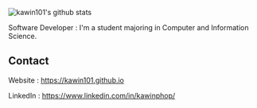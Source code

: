![kawin101's github stats](https://github-readme-stats.vercel.app/api?username=kawin101&show_icons=true)

Software Developer : I'm a student majoring in Computer and Information Science. 

## Contact

Website : https://kawin101.github.io

LinkedIn : https://www.linkedin.com/in/kawinphop/
